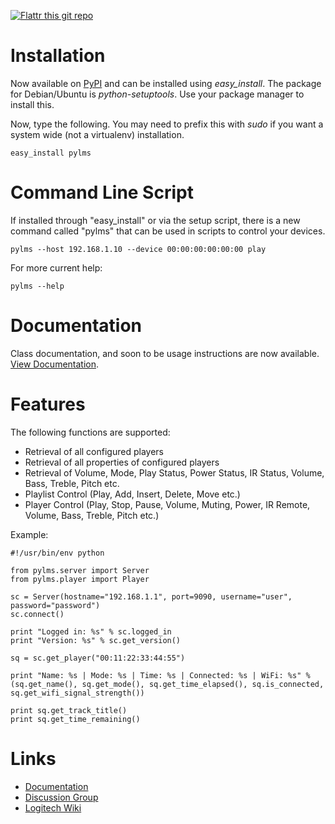 [![Flattr this git repo](http://api.flattr.com/button/flattr-badge-large.png)](https://flattr.com/submit/auto?user_id=jinglemansweep&url=https://github.com/jingleman/PyLMS&title=PyLMS&language=&tags=github&category=software)

Installation
============

Now available on [PyPI](http://pypi.python.org/pypi/pylms) and can be installed using *easy_install*. The package for Debian/Ubuntu is *python-setuptools*. Use your package manager to install this.

Now, type the following. You may need to prefix this with *sudo* if you want a system wide (not a virtualenv) installation.

```easy_install pylms```

Command Line Script
===================

If installed through "easy_install" or via the setup script, there is a new
command called "pylms" that can be used in scripts to control your devices.

```pylms --host 192.168.1.10 --device 00:00:00:00:00:00 play```

For more current help:

```pylms --help```

Documentation
=============

Class documentation, and soon to be usage instructions are now available. [View
Documentation](http://readthedocs.org/docs/pylms-python-logitech-media-server/en/latest).

Features
========

The following functions are supported:

* Retrieval of all configured players
* Retrieval of all properties of configured players
* Retrieval of Volume, Mode, Play Status, Power Status, IR Status, Volume, Bass, Treble, Pitch etc.
* Playlist Control (Play, Add, Insert, Delete, Move etc.)
* Player Control (Play, Stop, Pause, Volume, Muting, Power, IR Remote, Volume, Bass, Treble, Pitch etc.)

Example:

    #!/usr/bin/env python
    
    from pylms.server import Server
    from pylms.player import Player
    
    sc = Server(hostname="192.168.1.1", port=9090, username="user", password="password")
    sc.connect()
    
    print "Logged in: %s" % sc.logged_in
    print "Version: %s" % sc.get_version()
    
    sq = sc.get_player("00:11:22:33:44:55")
    
    print "Name: %s | Mode: %s | Time: %s | Connected: %s | WiFi: %s" % (sq.get_name(), sq.get_mode(), sq.get_time_elapsed(), sq.is_connected, sq.get_wifi_signal_strength())
    
    print sq.get_track_title()
    print sq.get_time_remaining()

Links
=====

* [Documentation](http://readthedocs.org/docs/pylms-python-logitech-media-server/en/latest/)
* [Discussion Group](http://groups.google.com/group/pysqueezecenter-discuss)
* [Logitech Wiki](http://wiki.slimdevices.com/index.php/Main_Page) 
